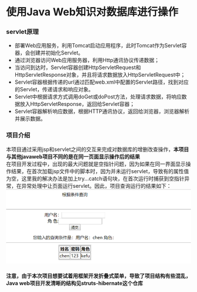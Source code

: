 # 使用Java Web知识对数据库进行操作
### servlet原理
* 部署Web应用服务，利用Tomcat启动应用程序，此时Tomcat作为Servlet容器，会创建并初始化Servlet。
* 通过浏览器访问Web应用服务器，利用Http通讯协议传递数据；
* 当访问到达时，Servlet容器创建HttpServletRequest和HttpServletResponse对象，并且将请求数据放入HttpServletRequest中；
* Servlet容器根据传递的url通过匹配web.xml中配置的Servlet路径，找到对应的Servlet，传递请求和响应对象。
* Servlet中根据请求方式调用doGet或doPost方法，处理请求数据，将响应数据放入HttpServletResponse，返回给Servlet容器；
* Servlet容器解析响应数据，根据HTTP通讯协议，返回给浏览器，浏览器解析并展示数据。

### 项目介绍
本项目通过采用jsp和servlet之间的交互来完成对数据库的增删改查操作，**本项目与其他javaweb项目不同的是在同一页面显示操作后的结果**<br>
在项目开发过程中，出现的最大问题就是空指针问题，因为如果在同一界面显示操作结果，在首次加载jsp文件中的脚本时，因为并未运行servlet，导致有的属性值为空，这里我的解决办法是加上try...catch语句块，在首次运行时捕获到空指针异常，在异常处理中让页面运行servlet。因此，项目查询运行的结果如下：
![](https://github.com/yangxcc/DBMS/blob/master/result.png)


#### 注意，由于本次项目想要试着用框架开发折叠式菜单，导致了项目结构有些混乱，Java web项目开发清晰的结构见struts-hibernate这个仓库
